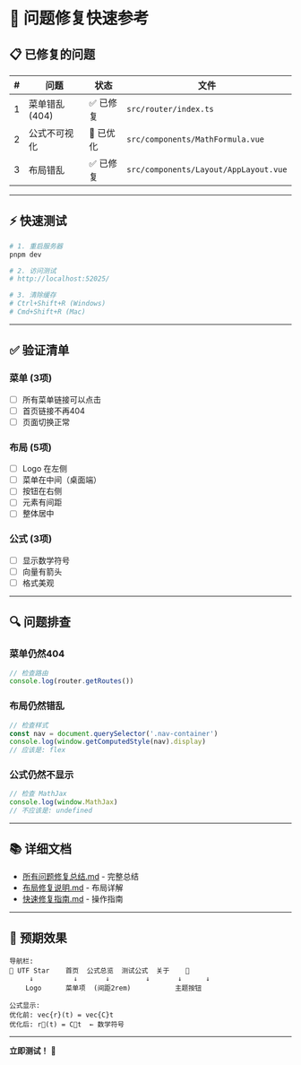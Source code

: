 # 🚀 问题修复快速参考

## 📋 已修复的问题

| # | 问题 | 状态 | 文件 |
|---|------|------|------|
| 1 | 菜单错乱 (404) | ✅ 已修复 | `src/router/index.ts` |
| 2 | 公式不可视化 | 🔧 已优化 | `src/components/MathFormula.vue` |
| 3 | 布局错乱 | ✅ 已修复 | `src/components/Layout/AppLayout.vue` |

---

## ⚡ 快速测试

```bash
# 1. 重启服务器
pnpm dev

# 2. 访问测试
# http://localhost:52025/

# 3. 清除缓存
# Ctrl+Shift+R (Windows)
# Cmd+Shift+R (Mac)
```

---

## ✅ 验证清单

### 菜单 (3项)
- [ ] 所有菜单链接可以点击
- [ ] 首页链接不再404
- [ ] 页面切换正常

### 布局 (5项)
- [ ] Logo 在左侧
- [ ] 菜单在中间（桌面端）
- [ ] 按钮在右侧
- [ ] 元素有间距
- [ ] 整体居中

### 公式 (3项)
- [ ] 显示数学符号
- [ ] 向量有箭头
- [ ] 格式美观

---

## 🔍 问题排查

### 菜单仍然404
```javascript
// 检查路由
console.log(router.getRoutes())
```

### 布局仍然错乱
```javascript
// 检查样式
const nav = document.querySelector('.nav-container')
console.log(window.getComputedStyle(nav).display)
// 应该是: flex
```

### 公式仍然不显示
```javascript
// 检查 MathJax
console.log(window.MathJax)
// 不应该是: undefined
```

---

## 📚 详细文档

- [所有问题修复总结.md](所有问题修复总结.md) - 完整总结
- [布局修复说明.md](布局修复说明.md) - 布局详解
- [快速修复指南.md](快速修复指南.md) - 操作指南

---

## 🎯 预期效果

```
导航栏:
🌌 UTF Star    首页  公式总览  测试公式  关于    🌙
     ↓          ↓       ↓         ↓       ↓      ↓
    Logo      菜单项  (间距2rem)           主题按钮

公式显示:
优化前: vec{r}(t) = vec{C}t
优化后: r⃗(t) = C⃗t  ← 数学符号
```

---

**立即测试！** 🚀
